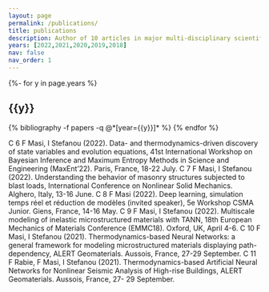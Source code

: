 ```yaml
---
layout: page
permalink: /publications/
title: publications
description: Author of 10 articles in major multi-disciplinary scientific journals and leading peer-reviewed international journals. More than 20 communications in prestigious international conferences.
years: [2022,2021,2020,2019,2018]
nav: false
nav_order: 1
---
```

<!-- _pages/publications.md -->
<div class="publications">

{%- for y in page.years %}
  <h2 class="year">{{y}}</h2>
  {% bibliography -f papers -q @*[year={{y}}]* %}
{% endfor %}

</div>


C 6 F Masi, I Stefanou (2022).
Data- and thermodynamics-driven discovery of state variables and
evolution equations, 41st International Workshop on Bayesian Inference and Maximum Entropy
Methods in Science and Engineering (MaxEnt’22). Paris, France, 18-22 July.
C 7 F Masi, I Stefanou (2022). Understanding the behavior of masonry structures subjected to blast
loads, International Conference on Nonlinear Solid Mechanics. Alghero, Italy, 13-16 June.
C 8 F Masi (2022). Deep learning, simulation temps réel et réduction de modèles (invited speaker),
5e Workshop CSMA Junior. Giens, France, 14-16 May.
C 9 F Masi, I Stefanou (2022). Multiscale modeling of inelastic microstructured materials with TANN,
18th European Mechanics of Materials Conference (EMMC18). Oxford, UK, April 4-6.
C 10 F Masi, I Stefanou (2021). Thermodynamics-based Neural Networks: a general framework for
modeling microstructured materials displaying path-dependency, ALERT Geomaterials. Aussois,
France, 27-29 September.
C 11 F Rabie, F Masi, I Stefanou (2021). Thermodynamics-based Artificial Neural Networks for
Nonlinear Seismic Analysis of High-rise Buildings, ALERT Geomaterials. Aussois, France, 27-
29 September.
